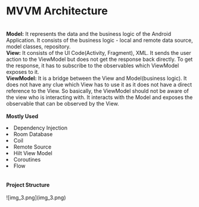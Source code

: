 # MVVM Architecture

<br /><b>Model:</b>
It represents the data and the business logic of the Android Application. It consists of the business logic - local and remote data source, model classes, repository.
<br /><b>View:</b>
It consists of the UI Code(Activity, Fragment), XML. It sends the user action to the ViewModel but does not get the response back directly. To get the response, it has to subscribe to the observables which ViewModel exposes to it.
<br /><b>ViewModel:</b> 
It is a bridge between the View and Model(business logic). It does not have any clue which View has to use it as it does not have a direct reference to the View. So basically, the ViewModel should not be aware of the view who is interacting with. It interacts with the Model and exposes the observable that can be observed by the View.
<br />
<br />
<b>Mostly Used</b><br />
<li>Dependency Injection</li>
<li>Room Database</li>
<li>Coil</li>
<li>Remote Source</li>
<li>Hilt View Model</li>
<li>Coroutines</li>
<li>Flow</li>
<br />
<br />
<b>Project Structure</b><br />
<br />
![img_3.png](img_3.png)

